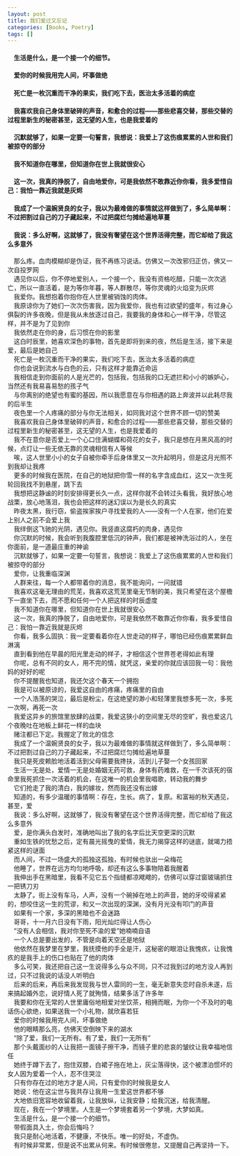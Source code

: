 ```yaml
---
layout: post
title: 我们爱过又忘记
categories: [Books, Poetry]
tags: []
---
```

#### &#8195;生活是什么，是一个接一个的细节。               
#### &#8195;爱你的时候我用完人间，坏事做绝               
#### &#8195;死亡是一枚沉重而干净的果实，我们吃下去，医治太多活着的病症               
#### &#8195;我喜欢我自己身体里破碎的声音，和愈合的过程——那些悲喜交替，那些交替的过程里新生的秘密甚至，这无望的人生，也是我爱着的            
#### &#8195;沉默就够了，如果一定要一句誓言，我想说：我爱上了这伤痕累累的人世和我们被掠夺的部分               
#### &#8195;我不知道你在哪里，但知道你在世上我就很安心               
#### &#8195;这一次，我真的挣脱了，自由地爱你，可是我依然不敢靠近你你看，我多爱惜自己：我怕一靠近我就是灰烬               
#### &#8195;我成了一个温婉贤良的女子，我以为最难做的事情就这样做到了，多么简单啊：不过把割过自己的刀子藏起来，不过把腐烂匀摊给遍地草蔓         
#### &#8195;我说：多么好啊，这就够了，我没有奢望在这个世界活得完整，而它却给了我这么多意外               

<!-- more -->
&#8195;那么疼。血肉模糊却是伪证，我不再练习说话。仿佛又一次改邪归正仿，佛又一次自投罗网               
&#8195;遇见你以后，你不停地爱别人，一个接一个，我没有资格吃醋，只能一次次逃亡，所以一直活着，是为等你年暮，等人群散尽，等你灵魂的火焰变为灰烬               
&#8195;我爱你。我想抱着你抱你在人世里被销蚀的肉体。               
&#8195;我原谅你为了她们一次次伤害我，因为我爱你，我也有过欲望的盛年，有过身心俱裂的许多夜晚，但是我从未放逐过自己，我要我的身体和心一样干净，尽管这样，并不是为了见到你               
&#8195;我依然走在你的身，后习惯在你的影里               
&#8195;这白时辰里，她喜欢深色的事物，首先是即将到来的夜，然后是生活，接下来是爱，最后是她自己               
&#8195;死亡是一枚沉重而干净的果实，我们吃下去，医治太多活着的病症               
&#8195;你也会说到流水与白色的云，只有这样才能靠近命运               
&#8195;我相信走到你面前的人是光芒的，包括我，包括我的口无遮拦和小小的嫉妒心，当然还有我易喜易愁的孩子气               
&#8195;与你离别的绝望也有蜜的基因，所以我愿意在与你相遇的路上奔波并以此耗尽我的后半生               
&#8195;夜色里一个人疼痛的部分与你无法相关，如同我对这个世界不顾一切的赞美               
&#8195;我喜欢我自己身体里破碎的声音，和愈合的过程——那些悲喜交替，那些交替的过程里新生的秘密甚至，这无望的人生，也是我爱着的               
&#8195;我不在意你是否爱上一个心口住满蝴蝶和荷花的女子，我只是想在月黑风高的时候，点灯让一些无依无靠的灵魂相信有人等候               
&#8195;唉，这人世里小小的女子自被你牵手后身体里又一次升起明月，但是这月光照不到我却让我疼               
&#8195;更多的时候我在医院，在自己的地狱把你雪一样的名字含成血红，这又一次生死轮回我找不到悬崖，跳下去               
&#8195;我想把这静谧的时刻安排得更长久一点，这样你就不会转过头看我，我好放心地战栗，放心地落泪，我也会把这样的迷幻误以为是长久的真实               
&#8195;昨夜太黑，我行窃，偷盗挨家挨户寻找爱我的人——没有一个人在家，他们在爱上别人之前不会爱上我               
&#8195;我绊倒这飞驰的光阴，遇见你。我竖直这腐朽的肉身，遇见你               
&#8195;你沉默的时候，我会听到我腹腔里低沉的钟声，我们都是被神洗浴过的人，坐在你面前，是一道最庄重的神谕               
&#8195;沉默就够了，如果一定要一句誓言，我想说：我爱上了这伤痕累累的人世和我们被掠夺的部分               
&#8195;爱你，让我重临深渊               
&#8195;人群来往，每一个人都带着你的消息，我不能询问，一问就错               
&#8195;我喜欢这毫无理由的荒芜，我喜欢这荒芜里毫无节制的美，我只希望在这个屋檐下一直坐下去，而不愿和任何一个人把这样的时辰虚度               
&#8195;我不知道你在哪里，但知道你在世上我就很安心               
&#8195;这一次，我真的挣脱了，自由地爱你，可是我依然不敢靠近你你看，我多爱惜自己：我怕一靠近我就是灰烬               
&#8195;你看，我多么固执：我一定要看着你在人世走动的样子，哪怕已经伤痕累累鲜血淋漓                
&#8195;直到看到他在早晨的阳光里走动的样子，才相信这个世界苍老得如此有理               
&#8195;你呢，总有不同的女人，用不完的情，就凭这，亲爱的你就应该回我一句：我他妈的好好的呢               
&#8195;你不提醒我也知道，我还欠这个春天一个拥抱               
&#8195;我是可以被原谅的，我爱这自由的疼痛，疼痛里的自由               
&#8195;一个人浩荡的哭泣，最后是粉尘，在这绝望的渺小和轻薄里我想多死一次，多死一次啊，再死一次               
&#8195;我爱这异乡的旅馆里放肆的战栗，我爱这狭小的空间里无尽的空旷，我也爱这几个夜晚吐在地板上鲜花一样的血块               
&#8195;赌注都已下定。我握定了败北的信念               
&#8195;我成了一个温婉贤良的女子，我以为最难做的事情就这样做到了，多么简单啊：不过把割过自己的刀子藏起来，不过把腐烂匀摊给遍地草蔓                 
&#8195;我只是死皮赖脸地活着活到父母需要我搀扶，活到儿子娶一个女孩回家               
&#8195;生活一无是处，爱情一无是处婚姻无药可救，身体有药难救，在一千次该死的宿命里我死抓住一次活着的机会，在这唯一的机会里我唱歌，转动我的舞步               
&#8195;它们抢走了我的清白，我的嫁妆，然而我还没有出嫁               
&#8195;知道的，有多少温暖的事情啊：存在，生长。病了，复原。和富裕的秋天遇见，甚至，爱               
&#8195;我说：多么好啊，这就够了，我没有奢望在这个世界活得完整，而它却给了我这么多意外               
&#8195;爱，是你满头白发时，准确地叫出了我的名字后比天空更深的沉默               
&#8195;重如生铁的忧愁之后，定有晨光摇曳的爱情，我无力揭穿这样的谜底，就竭力捂紧这样的谜面               
&#8195;而人间，不过一场盛大的孤独这孤独，有时候也驮出一朵梅花               
&#8195;他睡了，世界在远方均匀地呼吸，却还有这么多事物陪着我醒着               
&#8195;我伸出手在黑暗里，我看不见它五个指缝都凉飕飕的，仿佛可以穿过窗玻璃抓住一把锈刀刃               
&#8195;太静了。街上没有车马，人声，没有一个碗掉在地上的声音，她的牙咬得紧紧的，想咬住这一生的荒谬，和又一次出现的深渊，没有月光没有叩门的声音               
&#8195;如果有一个家，多深的黑暗也不会迷路                        
&#8195;哥哥，十一月六日没有下雨，阳光灿烂得让人伤心               
&#8195;“没有人会相信，我对你至死不渝的爱”她喃喃自语               
&#8195;一个人总是要出发的，不管是向着天空还是地狱               
&#8195;他依然在我梦里在梦里，我抚摸他的手全是汗，这秘密的眼泪让我愧疚，让我愧疚的是我手上的伤口也贴在了他的肉体                
&#8195;多么可笑，我还把自己这一生说得多么与众不同，只不过我到过的地方没人再到过，只不过我说的话没人听明白               
&#8195;后来的后来，再后来我发现我与世人雷同的一生，毫无新意失恋时自杀未遂，后来搞起婚外恋，说好情人死了就殉情，结果多活了许多年               
&#8195;我要和你在无常的人世里庸俗地相爱对坐饮茶，相拥而眠，为你一个不及时的电话伤心欲绝，如果送我一个小礼物，就欣喜若狂               
&#8195;爱你的时候我用完人间，坏事做绝               
&#8195;他的眼睛那么亮，仿佛天空倒映下来的湖水               
&#8195;“除了爱，我们一无所有。有了爱，我们一无所有”               
&#8195;那个头戴面纱的人让我把一面镜子擦干净，而镜子里的悲哀的皱纹让我幸福地信任               
&#8195;她终于蹲下去了，抱住双膝，白裙子拖在地上，灰尘落得快，这个被漂泊惯坏的女人因为爱着一个人，忍不住哭泣               
&#8195;只有你存在过的地方才是人间，只有爱你的时候我是女人               
&#8195;她说：他在这尘世与我共存让我用一生爱这世界都不够                        
&#8195;大地依旧宽容地收留着我，让我放纵，让我安静；给我沉迷，给我清醒。               
&#8195;现在，我在一个梦境里。人生是一个梦境套着另一个梦境，大梦如真。               
&#8195;生活是什么，是一个接一个的细节。               
&#8195;带假面具入土，你会后悔吗？               
&#8195;我只是耐心地活着，不健康，不快乐。唯一的好处，不虚伪。               
&#8195;有时候非常累，但是说不出累从何来。有时候很倦怠，又提醒自己再坚持一下。               
